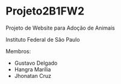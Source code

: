 # Projeto2B1FW2
Projeto de Website para Adoção de Animais

Instituto Federal de São Paulo

Membros:

- Gustavo Delgado
- Hangra Marília
- Jhonatan Cruz
